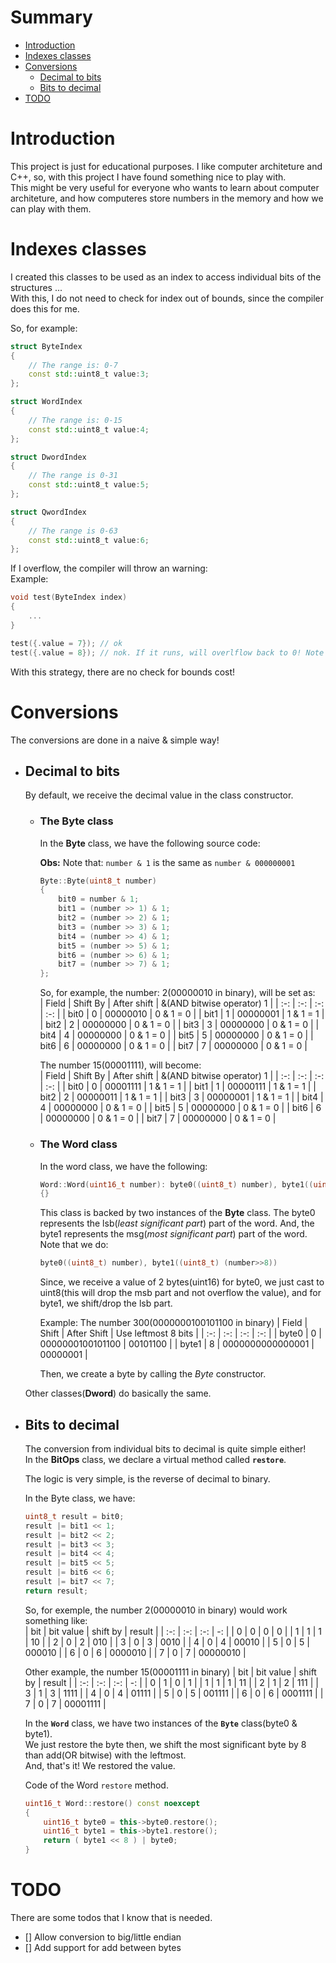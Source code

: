 # Summary

- [Introduction](#Introduction)
- [Indexes classes](#Indexes-classes)
- [Conversions](#Conversions)
    + [Decimal to bits](#Decimal-to-bits)
    + [Bits to decimal](#Bits-to-decimal)
- [TODO](#TODO)

# Introduction

This project is just for educational purposes. I like computer architeture and C++, so, with this project I have found something nice to play with.   
This might be very useful for everyone who wants to learn about computer architeture, and how computeres store numbers in the memory and how we can play with them.

# Indexes classes

I created this classes to be used as an index to access individual bits of the structures ...   
With this, I do not need to check for index out of bounds, since the compiler does this for me.

So, for example:  
```c++
struct ByteIndex 
{
    // The range is: 0-7
    const std::uint8_t value:3;
};

struct WordIndex
{
    // The range is: 0-15
    const std::uint8_t value:4;
};

struct DwordIndex
{
    // The range is 0-31
    const std::uint8_t value:5;
};

struct QwordIndex
{
    // The range is 0-63
    const std::uint8_t value:6;
};
```

If I overflow, the compiler will throw an warning:  
Example: 
```c++
void test(ByteIndex index) 
{
    ...
}

test({.value = 7}); // ok
test({.value = 8}); // nok. If it runs, will overlflow back to 0! Note that the compiler will warn you about it.
```

With this strategy, there are no check for bounds cost!

# Conversions

The conversions are done in a naive & simple way!

- ## Decimal to bits

    By default, we receive the decimal value in the class constructor. 

    + ### The Byte class

        In the **Byte** class, we have the following source code:  

        **Obs:** Note that: `number & 1` is the same as `number & 000000001`
        ```c++
        Byte::Byte(uint8_t number)
        {
            bit0 = number & 1;
            bit1 = (number >> 1) & 1;
            bit2 = (number >> 2) & 1;
            bit3 = (number >> 3) & 1;
            bit4 = (number >> 4) & 1;
            bit5 = (number >> 5) & 1;
            bit6 = (number >> 6) & 1;
            bit7 = (number >> 7) & 1;            
        };
        ```
        So, for example, the number: 2(00000010 in binary), will be set as:  
        | Field | Shift By | After shift | &(AND bitwise operator) 1 | 
        | :-:   | :-:      | :-:         | :-: |
        | bit0  | 0        | 00000010    | 0 & 1 = 0 |
        | bit1  | 1        | 00000001    | 1 & 1 = 1 |
        | bit2  | 2        | 00000000    | 0 & 1 = 0 |
        | bit3  | 3        | 00000000    | 0 & 1 = 0 |
        | bit4  | 4        | 00000000    | 0 & 1 = 0 |
        | bit5  | 5        | 00000000    | 0 & 1 = 0 |
        | bit6  | 6        | 00000000    | 0 & 1 = 0 |
        | bit7  | 7        | 00000000    | 0 & 1 = 0 |

        The number 15(00001111), will become:    
        | Field | Shift By | After shift | &(AND bitwise operator) 1 | 
        | :-:   | :-:      | :-:         | :-: |
        | bit0  | 0        | 00001111    | 1 & 1 = 1 |
        | bit1  | 1        | 00000111    | 1 & 1 = 1 |
        | bit2  | 2        | 00000011    | 1 & 1 = 1 |
        | bit3  | 3        | 00000001    | 1 & 1 = 1 |
        | bit4  | 4        | 00000000    | 0 & 1 = 0 |
        | bit5  | 5        | 00000000    | 0 & 1 = 0 |
        | bit6  | 6        | 00000000    | 0 & 1 = 0 |
        | bit7  | 7        | 00000000    | 0 & 1 = 0 |    

    + ### The Word class

        In the word class, we have the following:
        ```c++
        Word::Word(uint16_t number): byte0((uint8_t) number), byte1((uint8_t) (number>>8))
        {}
        ```
        This class is backed by two instances of the **Byte** class.
        The byte0 represents the lsb(*least significant part*) part of the word. And, the byte1 represents the msg(*most significant part*) part of the word.   
        Note that we do:  
        ```c++
        byte0((uint8_t) number), byte1((uint8_t) (number>>8))   
        ```
        Since, we receive a value of 2 bytes(uint16) for byte0, we just cast to uint8(this will drop the msb part and not overflow the value), and for byte1, we shift/drop the lsb part. 

        Example: The number 300(0000000100101100 in binary)
        | Field | Shift | After Shift | Use leftmost 8 bits |
        | :-:   | :-:   | :-:         | :-: |
        | byte0 | 0     | 0000000100101100 | 00101100 | 
        | byte1 | 8     | 0000000000000001 |  00000001 |      

        Then, we create a byte by calling the *Byte* constructor.

    Other classes(**Dword**) do basically the same.    

- ## Bits to decimal

    The conversion from individual bits to decimal is quite simple either!  
    In the **BitOps** class, we declare a virtual method called **`restore`**.   

    The logic is very simple, is the reverse of decimal to binary.  

    In the Byte class, we have:  
    ```c++
    uint8_t result = bit0;
    result |= bit1 << 1;
    result |= bit2 << 2;
    result |= bit3 << 3;
    result |= bit4 << 4;
    result |= bit5 << 5;
    result |= bit6 << 6;
    result |= bit7 << 7;
    return result;
    ```

    So, for exemple, the number 2(00000010 in binary) would work something like:   
    | bit | bit value | shift by | result | 
    | :-: | :-:       | :-:      | -:    |
    | 0   | 0         |  0       | 0 |
    | 1   | 1         | 1        | 10 |
    | 2   | 0         | 2        | 010 |
    | 3   | 0         | 3        | 0010 |
    | 4   | 0         | 4        | 00010 |
    | 5   | 0         | 5        | 000010 |
    | 6   | 0         | 6        | 0000010 |
    | 7   | 0         | 7        | 00000010 |

    Other example, the number 15(00001111 in binary)
    | bit | bit value | shift by | result | 
    | :-: | :-:       | :-:      | -:    |
    | 0   | 1         | 0        | 1 |
    | 1   | 1         | 1        | 11 |
    | 2   | 1         | 2        | 111 |
    | 3   | 1         | 3        | 1111 |
    | 4   | 0         | 4        | 01111 |
    | 5   | 0         | 5        | 001111 |
    | 6   | 0         | 6        | 0001111 |
    | 7   | 0         | 7        | 00001111 |
    
    In the **`Word`** class, we have two instances of the **`Byte`** class(byte0 & byte1).  
    We just restore the byte then, we shift the most significant byte by 8 than add(OR bitwise) with the leftmost.   
    And, that's it! We restored the value.  

    Code of the Word `restore` method.
    ```c++
    uint16_t Word::restore() const noexcept
    {
        uint16_t byte0 = this->byte0.restore();
        uint16_t byte1 = this->byte1.restore();
        return ( byte1 << 8 ) | byte0;   
    }    
    ```

# TODO

There are some todos that I know that is needed. 

+ [] Allow conversion to big/little endian    
+ [] Add support for add between bytes